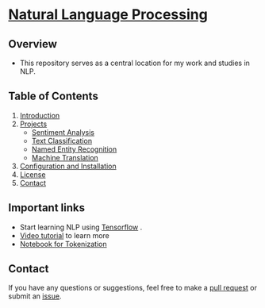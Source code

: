 <h1><u><b>Natural Language Processing </b></u></h1>


## Overview
- This repository serves as a central location for my work and studies in NLP.<br>

## Table of Contents
1. [Introduction](https://www.linkedin.com/pulse/natural-language-processing-swaleh-mwadime-ctg3f/?trackingId=%2F6PhDF1tRMe2fkMHxTkH7g%3D%3D)
2. [Projects](#projects)
    - [Sentiment Analysis](https://github.com/swalehmwadime/British-Airways-Ds)
    - [Text Classification](https://colab.research.google.com/drive/1Pz_FwYLuwkwJho-swH0o8M60nYhYMFx1)
    - [Named Entity Recognition](#named-entity-recognition)
    - [Machine Translation](#machine-translation)
3. [Configuration and Installation](#setup-and-installation)
4. [License](https://github.com/swalehmwadime/NLP-Beginners-guide?tab=MIT-1-ov-file)
5. [Contact](https://github.com/swalehmwadime/NLP-Beginners-guide/pulls)

## Important links
- Start learning NLP using [Tensorflow](https://www.tensorflow.org/) .<br>
- [Video tutorial](https://www.youtube.com/watch?v=fNxaJsNG3-s&list=PLQY2H8rRoyvzDbLUZkbudP-MFQZwNmU4S) to learn more
- [Notebook for Tokenization](https://github.com/swalehmwadime/NLP-Beginners-guide/blob/main/Tokenization.md)

## Contact
If you have any questions or suggestions, feel free to make a [pull request](https://github.com/swalehmwadime/NLP-Beginners-guide/pulls) or submit an [issue](https://github.com/swalehmwadime/NLP-Beginners-guide/issues).

